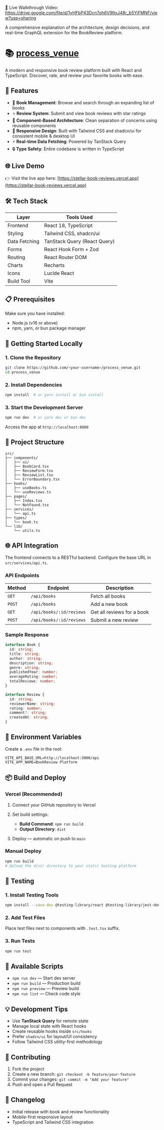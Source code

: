 🎥 Live Walkthrough Video:  https://drive.google.com/file/d/1yHFbP43Dcn7oh6V9ItxJ48r_b5YiFMNF/view?usp=sharing

A comprehensive explanation of the architecture, design decisions, and real-time GraphQL extension for the BookReview platform.

# 📚 [process\_venue](https://stellar-book-reviews.vercel.app/)

A modern and responsive book review platform built with React and TypeScript. Discover, rate, and review your favorite books with ease.

## 🚀 Features

* 📖 **Book Management**: Browse and search through an expanding list of books
* ⭐ **Review System**: Submit and view book reviews with star ratings
* 🧩 **Component-Based Architecture**: Clean separation of concerns using reusable components
* 📱 **Responsive Design**: Built with Tailwind CSS and shadcn/ui for consistent mobile & desktop UI
* ⚡ **Real-time Data Fetching**: Powered by TanStack Query
* 🔒 **Type Safety**: Entire codebase is written in TypeScript

## 🌐 Live Demo

👉 Visit the live app here: [https://stellar-book-reviews.vercel.app](https://stellar-book-reviews.vercel.app)

## 🛠️ Tech Stack

| Layer         | Tools Used                   |
| ------------- | ---------------------------- |
| Frontend      | React 18, TypeScript         |
| Styling       | Tailwind CSS, shadcn/ui      |
| Data Fetching | TanStack Query (React Query) |
| Forms         | React Hook Form + Zod        |
| Routing       | React Router DOM             |
| Charts        | Recharts                     |
| Icons         | Lucide React                 |
| Build Tool    | Vite                         |

## 📋 Prerequisites

Make sure you have installed:

* Node.js (v16 or above)
* npm, yarn, or bun package manager

## 🚀 Getting Started Locally

### 1. Clone the Repository

```bash
git clone https://github.com/<your-username>/process_venue.git
cd process_venue
```

### 2. Install Dependencies

```bash
npm install  # or yarn install or bun install
```

### 3. Start the Development Server

```bash
npm run dev  # or yarn dev or bun dev
```

Access the app at `http://localhost:8080`

## 🌲 Project Structure

```
src/
├── components/          
│   ├── ui/             
│   ├── BookCard.tsx    
│   ├── ReviewForm.tsx  
│   ├── ReviewList.tsx  
│   └── ErrorBoundary.tsx 
├── hooks/              
│   ├── useBooks.ts     
│   └── useReviews.ts   
├── pages/              
│   ├── Index.tsx       
│   └── NotFound.tsx    
├── services/           
│   └── api.ts          
├── types/              
│   └── book.ts         
└── lib/                
    └── utils.ts        
```

## 🌐 API Integration

The frontend connects to a RESTful backend. Configure the base URL in `src/services/api.ts`.

### API Endpoints

| Method | Endpoint                 | Description                |
| ------ | ------------------------ | -------------------------- |
| `GET`  | `/api/books`             | Fetch all books            |
| `POST` | `/api/books`             | Add a new book             |
| `GET`  | `/api/books/:id/reviews` | Get all reviews for a book |
| `POST` | `/api/books/:id/reviews` | Submit a new review        |

### Sample Response

```ts
interface Book {
  id: string;
  title: string;
  author: string;
  description: string;
  genre: string;
  publishedYear: number;
  averageRating: number;
  totalReviews: number;
}

interface Review {
  id: string;
  reviewerName: string;
  rating: number;
  comment?: string;
  createdAt: string;
}
```

## 🔧 Environment Variables

Create a `.env` file in the root:

```env
VITE_API_BASE_URL=http://localhost:3000/api
VITE_APP_NAME=BookReview Platform
```

## 📦 Build and Deploy

### Vercel (Recommended)

1. Connect your GitHub repository to Vercel
2. Set build settings:

   * **Build Command**: `npm run build`
   * **Output Directory**: `dist`
3. Deploy — automatic on push to `main`

### Manual Deploy

```bash
npm run build
# Upload the dist/ directory to your static hosting platform
```

## 🧪 Testing

### 1. Install Testing Tools

```bash
npm install --save-dev @testing-library/react @testing-library/jest-dom vitest jsdom
```

### 2. Add Test Files

Place test files next to components with `.test.tsx` suffix.

### 3. Run Tests

```bash
npm run test
```

## 📌 Available Scripts

* `npm run dev` — Start dev server
* `npm run build` — Production build
* `npm run preview` — Preview build
* `npm run lint` — Check code style

## 💡 Development Tips

* Use **TanStack Query** for remote state
* Manage local state with React hooks
* Create reusable hooks inside `src/hooks`
* Prefer `shadcn/ui` for layout/UI consistency
* Follow Tailwind CSS utility-first methodology

## 🤝 Contributing

1. Fork the project
2. Create a new branch: `git checkout -b feature/your-feature`
3. Commit your changes: `git commit -m "Add your feature"`
4. Push and open a Pull Request





## 🔄 Changelog



* Initial release with book and review functionality
* Mobile-first responsive layout
* TypeScript and Tailwind CSS integration


